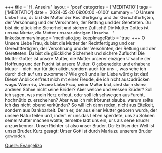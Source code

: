+++
title = 'Hl. Anselm  '
layout = 'post'
categories = ['MEDITATIO']
tags = ['MEDITATIO']
date = '2024-05-20 09:00:00 +0100'
summary = 'O Unsere Liebe Frau, du bist die Mutter der Rechtfertigung und der Gerechtfertigten, der Versöhnung und der Versöhnten, der Rettung und der Geretteten. Du bist die glückliche Sicherheit und sichere Zuflucht! Die Mutter Gottes ist unsere Mutter, die Mutter unserer einzigen Ursache....'
linkedsummaryImage = 'meditatio.jpg'
keepImageRatio = 'true'
+++
O Unsere Liebe Frau, du bist die Mutter der Rechtfertigung und der Gerechtfertigten, der Versöhnung und der Versöhnten, der Rettung und der Geretteten. Du bist die glückliche Sicherheit und sichere Zuflucht! Die Mutter Gottes ist unsere Mutter, die Mutter unserer einzigen Ursache der Hoffnung und der Furcht ist unsere Mutter.<!--more--> O gebenedeite und erhabene Mutter – nicht nur für dich allein, sondern auch für uns –, was sehe ich durch dich auf uns zukommen? Wie groß und aller Liebe würdig ist das! Dieser Anblick erfreut mich mit einer Freude, die ich nicht auszudrücken wage.
Wenn du, Unsere Liebe Frau, seine Mutter bist, sind dann deine anderen Söhne nicht seine Brüder? Aber welche und wessen Brüder? Soll ich sagen, was mein Herz erfreut, oder soll ich schweigen aus Furcht, hochmütig zu erscheinen? Aber was ich mit Inbrunst glaube, warum sollte ich das nicht lobend verkünden? So will ich denn reden, nicht aus Eitelkeit, sondern aus Dankbarkeit. Denn er, der aus einer Mutter geboren wurde, der unsere Natur teilen und, indem er uns das Leben spendete, uns zu Söhnen seiner Mutter machen wollte, derselbe lädt uns ein, uns als seine Brüder anzuerkennen. Unser Richter ist also unser Bruder. Der Erlöser der Welt ist unser Bruder. Kurz gesagt: Unser Gott ist durch Maria zu unserem Bruder geworden.
 


[Quelle: Evangelizo](https://evangeliumtagfuertag.org/DE/gospel)
